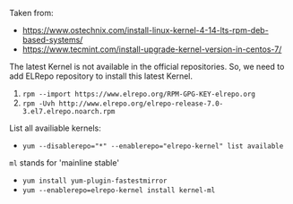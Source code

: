 Taken from:
- https://www.ostechnix.com/install-linux-kernel-4-14-lts-rpm-deb-based-systems/
- https://www.tecmint.com/install-upgrade-kernel-version-in-centos-7/

The latest Kernel is not available in the official repositories. So, we need to add ELRepo repository to install this latest Kernel.

1. `rpm --import https://www.elrepo.org/RPM-GPG-KEY-elrepo.org`
2. `rpm -Uvh http://www.elrepo.org/elrepo-release-7.0-3.el7.elrepo.noarch.rpm`

List all availiable kernels:
- `yum --disablerepo="*" --enablerepo="elrepo-kernel" list available`

`ml` stands for 'mainline stable'

- `yum install yum-plugin-fastestmirror`
- `yum --enablerepo=elrepo-kernel install kernel-ml`
